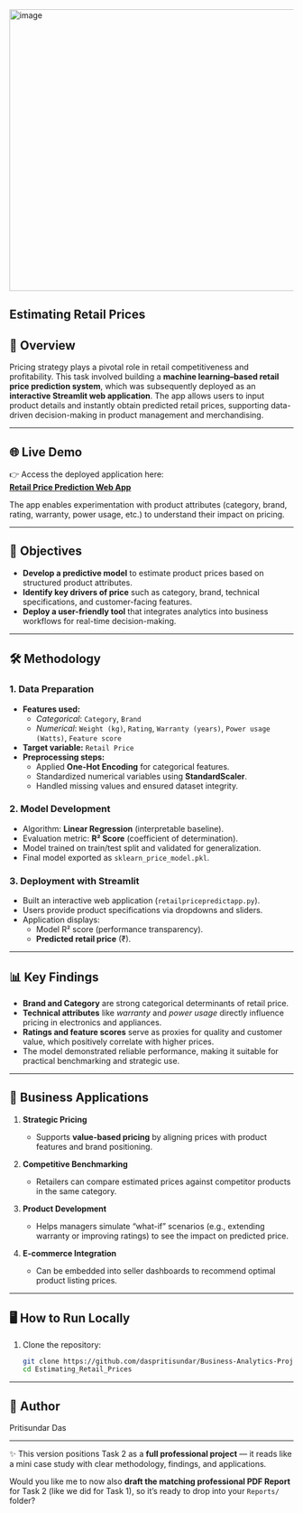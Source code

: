 <img width="840" height="499" alt="image" src="https://github.com/user-attachments/assets/d785f7e3-d3b4-4f36-be41-448cdae655c5" />

## Estimating Retail Prices

## 📌 Overview  
Pricing strategy plays a pivotal role in retail competitiveness and profitability. This task involved building a **machine learning–based retail price prediction system**, which was subsequently deployed as an **interactive Streamlit web application**. The app allows users to input product details and instantly obtain predicted retail prices, supporting data-driven decision-making in product management and merchandising.

---

## 🌐 Live Demo  
👉 Access the deployed application here:  
**[Retail Price Prediction Web App](https://business-analysis-projects-xhsbtrehpr9znwstjinoz2.streamlit.app/)**  

The app enables experimentation with product attributes (category, brand, rating, warranty, power usage, etc.) to understand their impact on pricing.

---

## 🎯 Objectives  
- **Develop a predictive model** to estimate product prices based on structured product attributes.  
- **Identify key drivers of price** such as category, brand, technical specifications, and customer-facing features.  
- **Deploy a user-friendly tool** that integrates analytics into business workflows for real-time decision-making.  

---

## 🛠️ Methodology  

### 1. Data Preparation  
- **Features used:**  
  - *Categorical*: `Category`, `Brand`  
  - *Numerical*: `Weight (kg)`, `Rating`, `Warranty (years)`, `Power usage (Watts)`, `Feature score`  
- **Target variable:** `Retail Price`  
- **Preprocessing steps:**  
  - Applied **One-Hot Encoding** for categorical features.  
  - Standardized numerical variables using **StandardScaler**.  
  - Handled missing values and ensured dataset integrity.  

### 2. Model Development  
- Algorithm: **Linear Regression** (interpretable baseline).  
- Evaluation metric: **R² Score** (coefficient of determination).  
- Model trained on train/test split and validated for generalization.  
- Final model exported as `sklearn_price_model.pkl`.  

### 3. Deployment with Streamlit  
- Built an interactive web application (`retailpricepredictapp.py`).  
- Users provide product specifications via dropdowns and sliders.  
- Application displays:  
  - Model R² score (performance transparency).  
  - **Predicted retail price** (₹).  

---

## 📊 Key Findings  
- **Brand and Category** are strong categorical determinants of retail price.  
- **Technical attributes** like *warranty* and *power usage* directly influence pricing in electronics and appliances.  
- **Ratings and feature scores** serve as proxies for quality and customer value, which positively correlate with higher prices.  
- The model demonstrated reliable performance, making it suitable for practical benchmarking and strategic use.  

---

## 🚀 Business Applications  
1. **Strategic Pricing**  
   - Supports **value-based pricing** by aligning prices with product features and brand positioning.  

2. **Competitive Benchmarking**  
   - Retailers can compare estimated prices against competitor products in the same category.  

3. **Product Development**  
   - Helps managers simulate “what-if” scenarios (e.g., extending warranty or improving ratings) to see the impact on predicted price.  

4. **E-commerce Integration**  
   - Can be embedded into seller dashboards to recommend optimal product listing prices.  

---

## 🖥️ How to Run Locally  

1. Clone the repository:
   ```bash
   git clone https://github.com/daspritisundar/Business-Analytics-Projects.git
   cd Estimating_Retail_Prices

---

## 👤 Author

Pritisundar Das

---

✨ This version positions Task 2 as a **full professional project** — it reads like a mini case study with clear methodology, findings, and applications.  

Would you like me to now also **draft the matching professional PDF Report** for Task 2 (like we did for Task 1), so it’s ready to drop into your `Reports/` folder?

